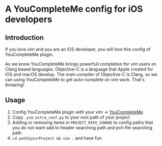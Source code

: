 # A YouCompleteMe config for iOS developers

## Introduction

If you love vim and you are an iOS developer, you will love this config of YouCompleteMe plugin.

As we know YouCompleteMe brings powerfull completion for vim users on Clang based languages. Objective-C is a language that Apple created for iOS and macOS develop. The main compiler of Objective-C is Clang, so we can using YouCompleteMe to get auto-complete on vim work. That's Amazing!

## Usage

1. Config YouCompleteMe plugin with your vim -> [YouCompleteMe](http://valloric.github.io/YouCompleteMe/)
2. Copy `.ycm_extra_conf.py` to your root path of your project
3. Adding or removing items in `PROJECT_PATH_IGNORE` to config paths that you do not want add to header searching path and pch file searching path
4. `cd path2yourProject && vim .` and have fun


